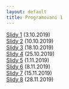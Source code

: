 ```yaml
---
layout: default
title: Programovani 1
---
```



[Slidy 1](https://docs.google.com/presentation/d/1VsQabBsZkFGDMWoA7S9bMhSa4TbiZ45w7tCUPZGNPA4/edit?usp=sharing) (3.10.2019) <br>
[Slidy 2](https://docs.google.com/presentation/d/1xgq9bKKcNKMhyxXHZ9DukeotY8v5ffBJU1F_AtqLfs8/edit?usp=sharing) (10.10.2019) <br>
[Slidy 3](https://docs.google.com/presentation/d/1V3Je6XFT-SzA3zZUoeLEJmhL5r_-PmRflfhrEkZw0Cw/edit?usp=sharing) (18.10.2019) <br>
[Slidy 4](https://docs.google.com/presentation/d/1G513SsIJaZr6xkgw_wmoOXNnBQk0YEMtSYfAwI1FWAA/edit?usp=sharing) (25.10.2019) <br>
[Slidy 5](https://docs.google.com/presentation/d/1w0MUkwQeo0LUiPj_i6fCxj7Qk__wgZGV68grODN0Izs/edit?usp=sharing) (1.11.2019) <br>
[Slidy 6](https://docs.google.com/presentation/d/1vm8KWHf-hA50OgawGJVfhuPMWHk8cD_Vry5Qne3mcaU/edit?usp=sharing) (8.11.2019) <br>
[Slidy 7](https://docs.google.com/presentation/d/1Hv9-XSlk3g6IlLhdVoBYa9SJBf3GEWh5_XOy_y_5vcM/edit?usp=sharing) (15.11.2019) <br>
[Slidy 8](https://docs.google.com/presentation/d/1pIu05vszkftsHdjN-ZviwfSb9pBYRcZ6swFoE1vFYuo/edit?usp=sharing) (28.11.2019) <br>
<!--[Slidy 9](https://docs.google.com/presentation/d/1ADqU7aoZU-1YBDk2nAL5bXNftCDRQ6LEzqyuyd46R5o/edit?usp=sharing) (6.12.2018) <br> -->
